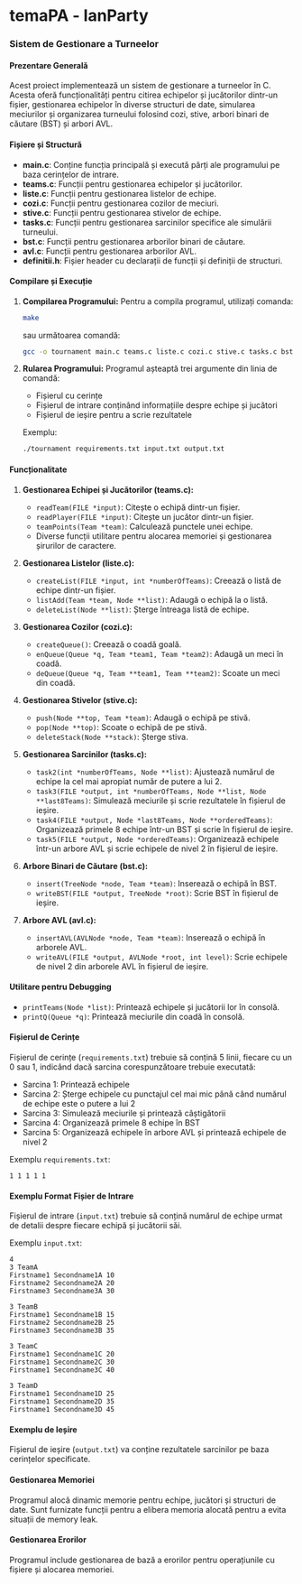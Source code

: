 # temaPA - lanParty
### Sistem de Gestionare a Turneelor

#### Prezentare Generală
Acest proiect implementează un sistem de gestionare a turneelor în C. Acesta oferă funcționalități pentru citirea echipelor și jucătorilor dintr-un fișier, gestionarea echipelor în diverse structuri de date, simularea meciurilor și organizarea turneului folosind cozi, stive, arbori binari de căutare (BST) și arbori AVL.

#### Fișiere și Structură

- **main.c**: Conține funcția principală și execută părți ale programului pe baza cerințelor de intrare.
- **teams.c**: Funcții pentru gestionarea echipelor și jucătorilor.
- **liste.c**: Funcții pentru gestionarea listelor de echipe.
- **cozi.c**: Funcții pentru gestionarea cozilor de meciuri.
- **stive.c**: Funcții pentru gestionarea stivelor de echipe.
- **tasks.c**: Funcții pentru gestionarea sarcinilor specifice ale simulării turneului.
- **bst.c**: Funcții pentru gestionarea arborilor binari de căutare.
- **avl.c**: Funcții pentru gestionarea arborilor AVL.
- **definitii.h**: Fișier header cu declarații de funcții și definiții de structuri.

#### Compilare și Execuție

1. **Compilarea Programului:**
   Pentru a compila programul, utilizați comanda:
   ```sh
   make
   ```
   sau următoarea comandă:
   ```sh
   gcc -o tournament main.c teams.c liste.c cozi.c stive.c tasks.c bst.c avl.c -Wall
   ```

2. **Rularea Programului:**
   Programul așteaptă trei argumente din linia de comandă:
   - Fișierul cu cerințe
   - Fișierul de intrare conținând informațiile despre echipe și jucători
   - Fișierul de ieșire pentru a scrie rezultatele

   Exemplu:
   ```sh
   ./tournament requirements.txt input.txt output.txt
   ```

#### Funcționalitate

1. **Gestionarea Echipei și Jucătorilor (teams.c):**
   - `readTeam(FILE *input)`: Citește o echipă dintr-un fișier.
   - `readPlayer(FILE *input)`: Citește un jucător dintr-un fișier.
   - `teamPoints(Team *team)`: Calculează punctele unei echipe.
   - Diverse funcții utilitare pentru alocarea memoriei și gestionarea șirurilor de caractere.

2. **Gestionarea Listelor (liste.c):**
   - `createList(FILE *input, int *numberOfTeams)`: Creează o listă de echipe dintr-un fișier.
   - `listAdd(Team *team, Node **list)`: Adaugă o echipă la o listă.
   - `deleteList(Node **list)`: Șterge întreaga listă de echipe.

3. **Gestionarea Cozilor (cozi.c):**
   - `createQueue()`: Creează o coadă goală.
   - `enQueue(Queue *q, Team *team1, Team *team2)`: Adaugă un meci în coadă.
   - `deQueue(Queue *q, Team **team1, Team **team2)`: Scoate un meci din coadă.

4. **Gestionarea Stivelor (stive.c):**
   - `push(Node **top, Team *team)`: Adaugă o echipă pe stivă.
   - `pop(Node **top)`: Scoate o echipă de pe stivă.
   - `deleteStack(Node **stack)`: Șterge stiva.

5. **Gestionarea Sarcinilor (tasks.c):**
   - `task2(int *numberOfTeams, Node **list)`: Ajustează numărul de echipe la cel mai apropiat număr de putere a lui 2.
   - `task3(FILE *output, int *numberOfTeams, Node **list, Node **last8Teams)`: Simulează meciurile și scrie rezultatele în fișierul de ieșire.
   - `task4(FILE *output, Node *last8Teams, Node **orderedTeams)`: Organizează primele 8 echipe într-un BST și scrie în fișierul de ieșire.
   - `task5(FILE *output, Node *orderedTeams)`: Organizează echipele într-un arbore AVL și scrie echipele de nivel 2 în fișierul de ieșire.

6. **Arbore Binari de Căutare (bst.c):**
   - `insert(TreeNode *node, Team *team)`: Inserează o echipă în BST.
   - `writeBST(FILE *output, TreeNode *root)`: Scrie BST în fișierul de ieșire.

7. **Arbore AVL (avl.c):**
   - `insertAVL(AVLNode *node, Team *team)`: Inserează o echipă în arborele AVL.
   - `writeAVL(FILE *output, AVLNode *root, int level)`: Scrie echipele de nivel 2 din arborele AVL în fișierul de ieșire.

#### Utilitare pentru Debugging
- `printTeams(Node *list)`: Printează echipele și jucătorii lor în consolă.
- `printQ(Queue *q)`: Printează meciurile din coadă în consolă.

#### Fișierul de Cerințe
Fișierul de cerințe (`requirements.txt`) trebuie să conțină 5 linii, fiecare cu un 0 sau 1, indicând dacă sarcina corespunzătoare trebuie executată:
- Sarcina 1: Printează echipele
- Sarcina 2: Șterge echipele cu punctajul cel mai mic până când numărul de echipe este o putere a lui 2
- Sarcina 3: Simulează meciurile și printează câștigătorii
- Sarcina 4: Organizează primele 8 echipe în BST
- Sarcina 5: Organizează echipele în arbore AVL și printează echipele de nivel 2

Exemplu `requirements.txt`:
```
1 1 1 1 1
```

#### Exemplu Format Fișier de Intrare
Fișierul de intrare (`input.txt`) trebuie să conțină numărul de echipe urmat de detalii despre fiecare echipă și jucătorii săi.

Exemplu `input.txt`:
```
4
3 TeamA
Firstname1 Secondname1A 10
Firstname2 Secondname2A 20
Firstname3 Secondname3A 30

3 TeamB
Firstname1 Secondname1B 15
Firstname2 Secondname2B 25
Firstname3 Secondname3B 35

3 TeamC
Firstname1 Secondname1C 20
Firstname1 Secondname2C 30
Firstname1 Secondname3C 40

3 TeamD
Firstname1 Secondname1D 25
Firstname1 Secondname2D 35
Firstname1 Secondname3D 45
```

#### Exemplu de Ieșire
Fișierul de ieșire (`output.txt`) va conține rezultatele sarcinilor pe baza cerințelor specificate.

#### Gestionarea Memoriei
Programul alocă dinamic memorie pentru echipe, jucători și structuri de date. Sunt furnizate funcții pentru a elibera memoria alocată pentru a evita situații de memory leak.

#### Gestionarea Erorilor
Programul include gestionarea de bază a erorilor pentru operațiunile cu fișiere și alocarea memoriei.
